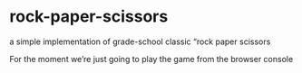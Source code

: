 # rock-paper-scissors
a simple implementation of grade-school classic “rock paper scissors

For the moment we’re just going to play the game from the browser console
